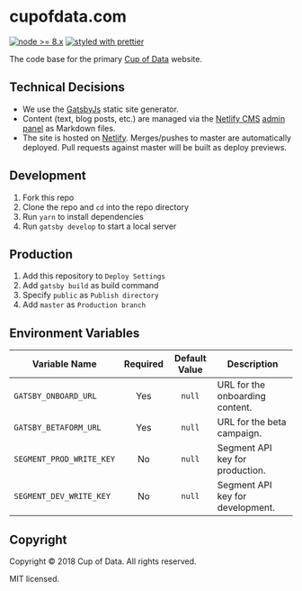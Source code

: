 # cupofdata.com

[![node >= 8.x](https://img.shields.io/badge/node-%3E%3D%208.x-brightgreen.svg?style=flat-square)](https://nodejs.org/)
[![styled with prettier](https://img.shields.io/badge/styled_with-prettier-ff69b4.svg?style=flat-square)](https://github.com/prettier/prettier)

The code base for the primary [Cup of Data](https://www.cupofdata.com/) website.

## Technical Decisions

* We use the [GatsbyJs](https://www.gatsbyjs.org/) static site generator.
* Content (text, blog posts, etc.) are managed via the [Netlify CMS](https://www.netlifycms.org/) [admin panel](https://www.cupofdata.com/admin/) as Markdown files.
* The site is hosted on [Netlify](https://www.netlify.com/). Merges/pushes to master are automatically deployed. Pull requests against master will be built as deploy previews.

## Development

1. Fork this repo
1. Clone the repo and `cd` into the repo directory
1. Run `yarn` to install dependencies
1. Run `gatsby develop` to start a local server

## Production

1. Add this repository to `Deploy Settings`
1. Add `gatsby build` as build command
1. Specify `public` as `Publish directory`
1. Add `master` as `Production branch`

## Environment Variables

| Variable Name            | Required | Default Value | Description                      |
| ------------------------ | :------: | :-----------: | -------------------------------- |
| `GATSBY_ONBOARD_URL`     |   Yes    |    `null`     | URL for the onboarding content.  |
| `GATSBY_BETAFORM_URL`     |   Yes    |    `null`     | URL for the beta campaign.  |
| `SEGMENT_PROD_WRITE_KEY` |    No    |    `null`     | Segment API key for production.  |
| `SEGMENT_DEV_WRITE_KEY`  |    No    |    `null`     | Segment API key for development. |

## Copyright

Copyright &copy; 2018 Cup of Data. All rights reserved.

MIT licensed.
